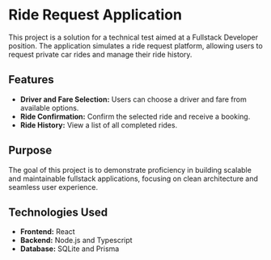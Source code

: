 # Ride Request Application  

This project is a solution for a technical test aimed at a Fullstack Developer position. The application simulates a ride request platform, allowing users to request private car rides and manage their ride history.  

## Features  
- **Driver and Fare Selection:** Users can choose a driver and fare from available options.  
- **Ride Confirmation:** Confirm the selected ride and receive a booking.  
- **Ride History:** View a list of all completed rides.  

## Purpose  
The goal of this project is to demonstrate proficiency in building scalable and maintainable fullstack applications, focusing on clean architecture and seamless user experience.  

## Technologies Used  
- **Frontend:** React  
- **Backend:** Node.js and Typescript
- **Database:** SQLite and Prisma  
